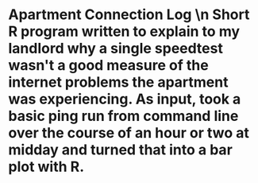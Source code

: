 # Apartment Connection Log \n Short R program written to explain to my landlord why a single speedtest wasn't a good measure of the internet problems the apartment was experiencing. As input, took a basic ping run from command line over the course of an hour or two at midday and turned that into a bar plot with R.
